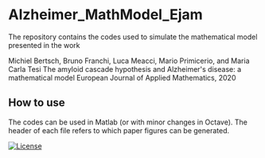 # Alzheimer_MathModel_Ejam

The repository contains the codes used to simulate the mathematical model presented in the work

Michiel Bertsch, Bruno Franchi, Luca Meacci, Mario Primicerio, and Maria Carla Tesi
The amyloid cascade hypothesis and Alzheimer's disease: a mathematical model
European Journal of Applied Mathematics, 2020

## How to use

The codes can be used in Matlab (or with minor changes in Octave). The header of each file refers to which paper figures can be generated.

[![License](http://img.shields.io/:license-mit-blue.svg?style=flat-square)](http://badges.mit-license.org)
